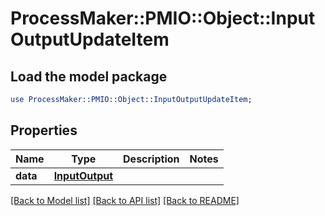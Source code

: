 # ProcessMaker::PMIO::Object::InputOutputUpdateItem

## Load the model package
```perl
use ProcessMaker::PMIO::Object::InputOutputUpdateItem;
```

## Properties
Name | Type | Description | Notes
------------ | ------------- | ------------- | -------------
**data** | [**InputOutput**](InputOutput.md) |  | 

[[Back to Model list]](../README.md#documentation-for-models) [[Back to API list]](../README.md#documentation-for-api-endpoints) [[Back to README]](../README.md)


